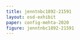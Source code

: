 ```yaml
---
title: jenntnbc1892-21591
layout: osd-exhibit
paper: config-mehta-2020
figure: jenntnbc1892-21591
---
```

